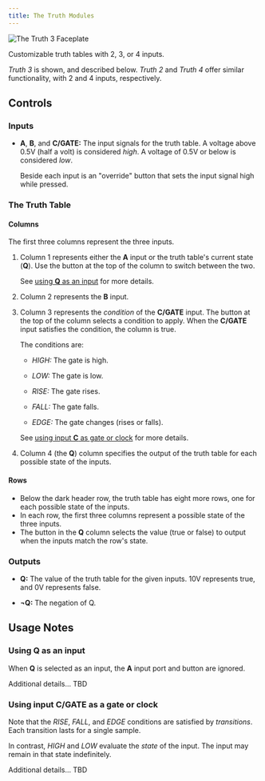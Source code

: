 ```yaml
---
title: The Truth Modules
---
```

<img class="faceplate" src="truth.svg" alt="The Truth 3 Faceplate" />

Customizable truth tables with 2, 3, or 4 inputs.

_Truth 3_ is shown, and described below.
_Truth 2_ and _Truth 4_ offer similar functionality,
with 2 and 4 inputs, respectively.

## Controls

### Inputs
- **A**, **B**, and **C/GATE:**
    The input signals for the truth table.
    A voltage above 0.5V (half a volt)
    is considered _high_.
    A voltage of 0.5V or below
    is considered _low_.

    Beside each input is an "override" button
    that sets the input signal high while pressed.

### The Truth Table

#### Columns

The first three columns
represent the three inputs.

1.  Column 1 represents either the **A** input
    or the truth table's current state (**Q**).
    Use the button at the top of the column
    to switch between the two.

    See [using **Q** as an input](#using-q-as-an-input)
    for more details.

1.  Column 2 represents the **B** input.

1.  Column 3 represents the _condition_ of the **C/GATE** input.
    The button at the top of the column
    selects a condition to apply.
    When the **C/GATE** input satisfies the condition,
    the column is true.

    The conditions are:

    - _HIGH:_
        The gate is high.

    - _LOW:_
        The gate is low.

    - _RISE:_
        The gate rises.

    - _FALL:_
        The gate falls.

    - _EDGE:_
        The gate changes (rises or falls).

    See [using input **C** as gate or clock](#using-input-c-as-a-gate-or-clock)
    for more details.


1.  Column 4 (the **Q**) column
    specifies the output of the truth table
    for each possible state of the inputs.

#### Rows

-   Below the dark header row,
    the truth table has eight more rows,
    one for each possible state of the inputs.
-   In each row,
    the first three columns
    represent a possible state of the three inputs.
-   The button in the **Q** column
    selects the value (true or false)
    to output when the inputs
    match the row's state.

### Outputs

- **Q:**
    The value of the truth table
    for the given inputs.
    10V represents true,
    and 0V represents false.

- **¬Q:**
    The negation of Q.

## Usage Notes

### Using **Q** as an input

When **Q** is selected as an input,
the **A** input port and button are ignored.

Additional details… TBD

### Using input **C/GATE** as a gate or clock

Note that the _RISE_, _FALL_, and _EDGE_ conditions
are satisfied by _transitions_.
Each transition lasts for a single sample.

In contrast, _HIGH_ and _LOW_ evaluate the _state_ of the input.
The input may remain in that state indefinitely.

Additional details… TBD
